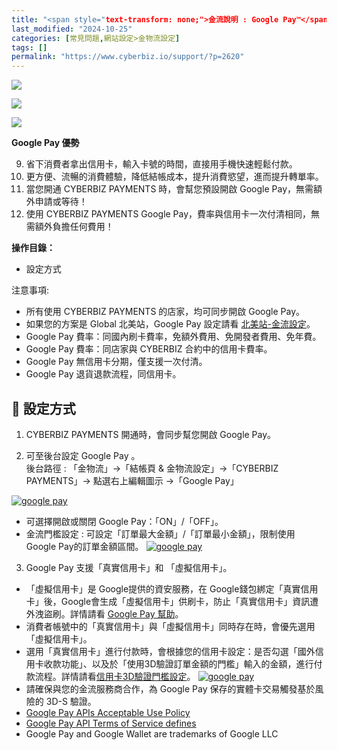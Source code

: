 ```yaml
---
title: "<span style="text-transform: none;">金流說明 : Google Pay™</span>"
last_modified: "2024-10-25"
categories: [常見問題,網站設定>金物流設定]
tags: []
permalink: "https://www.cyberbiz.io/support/?p=2620"
---
```


![](https://www.cyberbiz.io/support/wp-content/uploads/適用站別.png)

[![](https://www.cyberbiz.io/support/wp-content/uploads/台灣站.png)](https://www.cyberbiz.io/support/?page_id=2490)

[![](https://www.cyberbiz.io/support/wp-content/uploads/北美站.png)](https://www.cyberbiz.io/support/?page_id=32080)

**Google Pay 優勢**  


9. 省下消費者拿出信用卡，輸入卡號的時間，直接用手機快速輕鬆付款。
10. 更方便、流暢的消費體驗，降低結帳成本，提升消費慾望，進而提升轉單率。
11. 當您開通 CYBERBIZ PAYMENTS 時，會幫您預設開啟 Google Pay，無需額外申請或等待！
12. 使用 CYBERBIZ PAYMENTS Google Pay，費率與信用卡一次付清相同，無需額外負擔任何費用！



**操作目錄：**

* 設定方式

注意事項:  

* 所有使用 CYBERBIZ PAYMENTS 的店家，均可同步開啟 Google Pay。
* 如果您的方案是 Global 北美站，Google Pay 設定請看 [北美站-金流設定](https://www.cyberbiz.io/support/?p=30595)。
* Google Pay 費率：同國內刷卡費率，免額外費用、免開發者費用、免年費。
* Google Pay 費率：同店家與 CYBERBIZ 合約中的信用卡費率。
* Google Pay 無信用卡分期，僅支援一次付清。
* Google Pay 退貨退款流程，同信用卡。



## 📌 設定方式

1. CYBERBIZ PAYMENTS 開通時，會同步幫您開啟 Google Pay。


2. 可至後台設定 Google Pay 。  
後台路徑 : 「金物流」→「結帳頁 & 金物流設定」→「CYBERBIZ PAYMENTS」→ 點選右上編輯圖示 →「Google Pay」  

[![google pay](https://www.cyberbiz.io/support/wp-content/uploads/google-pay01.png)](https://www.cyberbiz.io/support/wp-content/uploads/google-pay01.png)

* 可選擇開啟或關閉 Google Pay：「ON」/「OFF」。
* 金流門檻設定 : 可設定「訂單最大金額」/「訂單最小金額」，限制使用 Google Pay的訂單金額區間。
[![google pay](https://www.cyberbiz.io/support/wp-content/uploads/google-pay02.png)](https://www.cyberbiz.io/support/wp-content/uploads/google-pay02.png)

3. Google Pay 支援「真實信用卡」和 「虛擬信用卡」。  

* 「虛擬信用卡」是 Google提供的資安服務，在 Google錢包綁定「真實信用卡」後，Google會生成「虛擬信用卡」供刷卡，防止「真實信用卡」資訊遭外洩盜刷。詳情請看 [Google Pay 幫助](https://support.google.com/googlepay/answer/7644068)。
* 消費者帳號中的「真實信用卡」與「虛擬信用卡」同時存在時，會優先選用「虛擬信用卡」。
* 選用「真實信用卡」進行付款時，會根據您的信用卡設定：是否勾選「國外信用卡收款功能」、以及於「使用3D驗證訂單金額的門檻」輸入的金額，進行付款流程。詳情請看[信用卡3D驗證門檻設定](https://www.cyberbiz.io/support/?p=5450)。 [![google pay](https://www.cyberbiz.io/support/wp-content/uploads/google-pay03.png)](https://www.cyberbiz.io/support/wp-content/uploads/google-pay03.png)
* 請確保與您的金流服務商合作，為 Google Pay 保存的實體卡交易觸發基於風險的 3D-S 驗證。
* [ Google Pay APIs Acceptable Use Policy](https://payments.developers.google.com/terms/aup)
* [Google Pay API Terms of Service defines](https://payments.developers.google.com/terms/sellertos)
* Google Pay and Google Wallet are trademarks of Google LLC

